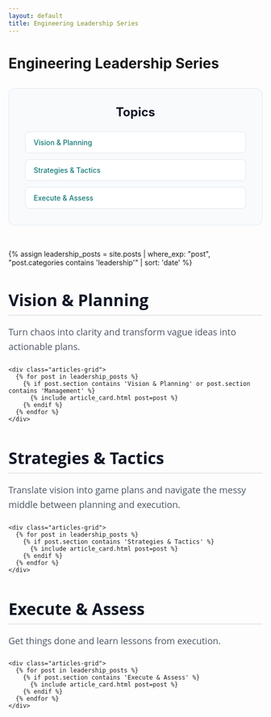 ```yaml
---
layout: default
title: Engineering Leadership Series
---
```


# Engineering Leadership Series

<!-- Table of Contents -->
<div class="toc-container">
  <h2 class="toc-title">Topics</h2>
  <nav class="toc-nav">
    <a href="#section-1" class="toc-link">Vision & Planning</a>
    <a href="#section-2" class="toc-link">Strategies & Tactics</a>
    <a href="#section-3" class="toc-link">Execute & Assess</a>
  </nav>
</div>

<!-- Series Articles -->
<div class="series-articles-container">
  {% assign leadership_posts = site.posts | where_exp: "post", "post.categories contains 'leadership'" | sort: 'date' %}

  <!-- Vision & Planning Section -->
  <section class="section-section" id="section-1">
    <h2 class="phase-title">Vision & Planning</h2>
    <p class="phase-description">Turn chaos into clarity and transform vague ideas into actionable plans.</p>

    <div class="articles-grid">
      {% for post in leadership_posts %}
        {% if post.section contains 'Vision & Planning' or post.section contains 'Management' %}
          {% include article_card.html post=post %}
        {% endif %}
      {% endfor %}
    </div>
  </section>

  <!-- Strategies & Tactics Section -->
  <section class="section-section" id="section-2">
    <h2 class="phase-title">Strategies & Tactics</h2>
    <p class="phase-description">Translate vision into game plans and navigate the messy middle between planning and execution.</p>

    <div class="articles-grid">
      {% for post in leadership_posts %}
        {% if post.section contains 'Strategies & Tactics' %}
          {% include article_card.html post=post %}
        {% endif %}
      {% endfor %}
    </div>
  </section>

  <!-- Execute & Assess Section -->
  <section class="section-section" id="section-3">
    <h2 class="phase-title">Execute & Assess</h2>
    <p class="phase-description">Get things done and learn lessons from execution.</p>

    <div class="articles-grid">
      {% for post in leadership_posts %}
        {% if post.section contains 'Execute & Assess' %}
          {% include article_card.html post=post %}
        {% endif %}
      {% endfor %}
    </div>
  </section>
</div>

<style>
/* Table of Contents */
.toc-container {
  background: #f8fafc;
  border: 1px solid #e2e8f0;
  border-radius: 12px;
  padding: 2rem;
  margin: 2rem 0 3rem 0;
}

.toc-title {
  font-size: 1.5rem;
  font-weight: 700;
  color: #111827;
  margin: 0 0 1.5rem 0;
  text-align: center;
}

.toc-nav {
  display: flex;
  flex-direction: column;
  gap: 0.75rem;
}

.toc-link {
  display: block;
  padding: 0.75rem 1rem;
  background: white;
  border: 1px solid #e2e8f0;
  border-radius: 8px;
  color: #157878;
  text-decoration: none;
  font-weight: 500;
  transition: all 0.2s ease;
}

.toc-link:hover {
  background: #f0fdf4;
  border-color: #157878;
  transform: translateX(4px);
}

/* Series Articles Cards */
.series-articles-container {
  margin-bottom: 3rem;
}

.articles-grid {
  display: flex;
  flex-direction: column;
  gap: 1.5rem;
  margin-top: 1.5rem;
}

.article-card {
  background: white;
  border-radius: 12px;
  padding: 1.5rem;
  text-decoration: none;
  color: inherit;
  transition: all 0.2s ease;
  box-shadow: 0 1px 3px rgba(0, 0, 0, 0.1);
  border: 2px solid transparent;
}

.article-card:hover {
  transform: translateY(-2px);
  box-shadow: 0 8px 25px rgba(0, 0, 0, 0.15);
}

/* Published Card Styling */
.published-card {
  border-color: #157878;
}

.published-card:hover {
  border-color: #0f5a5a;
  background: #f8fffe;
}

/* Draft Card Styling */
.draft-card {
  background: #f9fafb;
  border-color: #d1d5db;
  opacity: 0.8;
  cursor: default;
}

.draft-card:hover {
  background: #f3f4f6;
  border-color: #9ca3af;
}

/* Future Card Styling */
.future-card {
  background: #f3f4f6;
  border-color: #9ca3af;
  opacity: 0.9;
  cursor: default;
}

.future-card:hover {
  background: #e5e7eb;
  border-color: #6b7280;
}

/* Phase Section Styling */
.section-section {
  margin-bottom: 3rem;
}

.phase-title {
  font-size: 2rem;
  font-weight: 700;
  color: #111827;
  margin-bottom: 0.75rem;
  padding-bottom: 0.5rem;
  border-bottom: 2px solid #e5e7eb;
  font-family: 'Open Sans', -apple-system, BlinkMacSystemFont, 'Segoe UI', Roboto, sans-serif;
}

.phase-description {
  color: #4b5563;
  font-size: 1.125rem;
  margin-bottom: 1.5rem;
  line-height: 1.6;
  font-weight: 500;
  font-family: 'Open Sans', -apple-system, BlinkMacSystemFont, 'Segoe UI', Roboto, sans-serif;
}

/* Card Content Styling */
.card-content {
  display: flex;
  flex-direction: column;
  gap: 0.75rem;
}

.article-title {
  font-size: 1.25rem;
  font-weight: 600;
  color: #111827;
  margin: 0;
  line-height: 1.4;
  font-family: 'Open Sans', -apple-system, BlinkMacSystemFont, 'Segoe UI', Roboto, sans-serif;
}

.article-date {
  color: #6b7280;
  font-size: 0.875rem;
  margin: 0;
}

/* Status Badge Styling */
.status-badge {
  display: inline-block;
  padding: 0.25rem 0.75rem;
  border-radius: 9999px;
  font-size: 0.75rem;
  font-weight: 500;
  text-transform: uppercase;
  letter-spacing: 0.05em;
  align-self: flex-start;
}

.status-badge.published {
  background: #d1fae5;
  color: #065f46;
}

.status-badge.draft {
  background: #fef3c7;
  color: #92400e;
}

.status-badge.future {
  background: #e0e7ff;
  color: #3730a3;
}

/* Responsive Design */
@media (max-width: 768px) {
  .toc-container {
    padding: 1.5rem;
    margin: 1.5rem 0 2rem 0;
  }
  
  .toc-title {
    font-size: 1.25rem;
  }
  
  .phase-title {
    font-size: 1.5rem;
  }
  
  .article-card {
    padding: 1.25rem;
  }
  
  .article-title {
    font-size: 1.125rem;
  }
}
</style>
